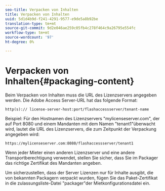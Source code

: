 ```yaml
---
seo-title: Verpacken von Inhalten
title: Verpacken von Inhalten
uuid: 5d1d4b9d-f241-4291-9577-e9de5a8b92be
translation-type: tm+mt
source-git-commit: 9d2e046ae259c05fb4c278f464c9a26795e554fc
workflow-type: tm+mt
source-wordcount: '97'
ht-degree: 0%

---
```



# Verpacken von Inhalten{#packaging-content}

Beim Verpacken von Inhalten muss die URL des Lizenzservers angegeben werden. Die Adobe Access Server-URL hat das folgende Format:

```
http(s):// license-server-host:port/flashaccessserver/tenant-name
```

Beispiel: Für den Hostnamen des Lizenzservers &quot;mylicenseserver.com&quot;, der auf Port 8080 und einem Mandanten mit dem Namen &quot;tenant1&quot;überwacht wird, lautet die URL des Lizenzservers, die zum Zeitpunkt der Verpackung angegeben wird:

```
https://mylicenseserver.com:8080/flashaccessserver/tenant1
```

Wenn jeder Mieter einen anderen Lizenzserver und eine andere Transportberechtigung verwendet, stellen Sie sicher, dass Sie im Packager das richtige Zertifikat des Mandanten angeben.

Um sicherzustellen, dass der Server Lizenzen nur für Inhalte ausgibt, die von bekannten Packagern verpackt wurden, fügen Sie das Paket-Zertifikat in die zulassungsliste-Datei &quot;packager&quot;der Mietkonfigurationsdatei ein.
